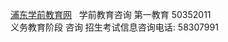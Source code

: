 [浦东学前教育网](http://baby.pudong-edu.sh.cn/web/xqjy/259001.htm)  
学前教育咨询 第一教育 50352011  
义务教育阶段 咨询 招生考试信息咨询电话: 58307991 


